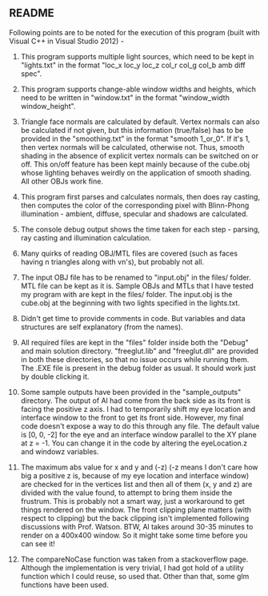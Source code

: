 README
------

Following points are to be noted for the execution of this program (built with Visual C++ in Visual Studio 2012) - 

1. This program supports multiple light sources, which need to be kept in "lights.txt" in the format "loc_x loc_y loc_z col_r col_g col_b amb diff spec".  

2. This program supports change-able window widths and heights, which need to be written in "window.txt" in the format "window_width window_height".

3. Triangle face normals are calculated by default. Vertex normals can also be calculated if not given, but this information (true/false) has to be provided in the "smoothing.txt" in the format "smooth 1_or_0". If it's 1, then vertex normals will be calculated, otherwise not. Thus, smooth shading in the absence of explicit vertex normals can be switched on or off. This on/off feature has been kept mainly because of the cube.obj whose lighting behaves weirdly on the application of smooth shading. All other OBJs work fine.

4. This program first parses and calculates normals, then does ray casting, then computes the color of the corresponding pixel with Blinn-Phong illumination - ambient, diffuse, specular and shadows are calculated. 

5. The console debug output shows the time taken for each step - parsing, ray casting and illumination calculation. 

6. Many quirks of reading OBJ/MTL files are covered (such as faces having n triangles along with vn's), but probably not all.

7. The input OBJ file has to be renamed to "input.obj" in the files/ folder. MTL file can be kept as it is. Sample OBJs and MTLs that I have tested my program with are kept in the files/ folder. The input.obj is the cube.obj at the beginning with two lights specified in the lights.txt.

8. Didn't get time to provide comments in code. But variables and data structures are self explanatory (from the names).

9. All required files are kept in the "files\" folder inside both the "Debug" and main solution directory. "freeglut.lib" and "freeglut.dll" are provided in both these directories, so that no issue occurs while running them. The .EXE file is present in the debug folder as usual. It should work just by double clicking it. 

10. Some sample outputs have been provided in the "sample_outputs" directory. The output of Al had come from the back side as its front is facing the positive z axis. I had to temporarily shift my eye location and interface window to the front to get its front side. However, my final code doesn't expose a way to do this through any file. The default value is [0, 0, -2] for the eye and an interface window parallel to the XY plane at z = -1. You can change it in the code by altering the eyeLocation.z and windowz variables. 

11. The maximum abs value for x and y and (-z) (-z means I don't care how big a positive z is, because of my eye location and interface window) are checked for in the vertices list and then all of them (x, y and z) are divided with the value found, to attempt to bring them inside the frustrum. This is probably not a smart way, just a workaround to get things rendered on the window. The front clipping plane matters (with respect to clipping) but the back clipping isn't implemented following discussions with Prof. Watson. BTW, Al takes around 30-35 minutes to render on a 400x400 window. So it might take some time before you can see it!

12. The compareNoCase function was taken from a stackoverflow page. Although the implementation is very trivial, I had got hold of a utility function which I could reuse, so used that. Other than that, some glm functions have been used.